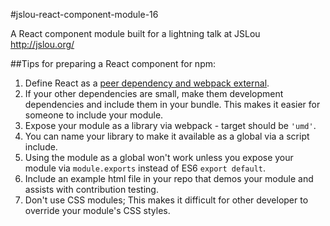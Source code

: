 #jslou-react-component-module-16

A React component module built for a lightning talk at JSLou http://jslou.org/

##Tips for preparing a React component for npm:
1. Define React as a [peer dependency and webpack external](d1813b75023c8e6440d0d7697e6d1bf4bed9740f).
2. If your other dependencies are small, make them development dependencies and include them in your bundle. This makes it easier for someone to include your module.
3. Expose your module as a library via webpack - target should be `'umd'`.
4. You can name your library to make it available as a global via a script include.
5. Using the module as a global won't work unless you expose your module via `module.exports` instead of ES6 `export default`.
6. Include an example html file in your repo that demos your module and assists with contribution testing.
7. Don't use CSS modules; This makes it difficult for other developer to override your module's CSS styles.
